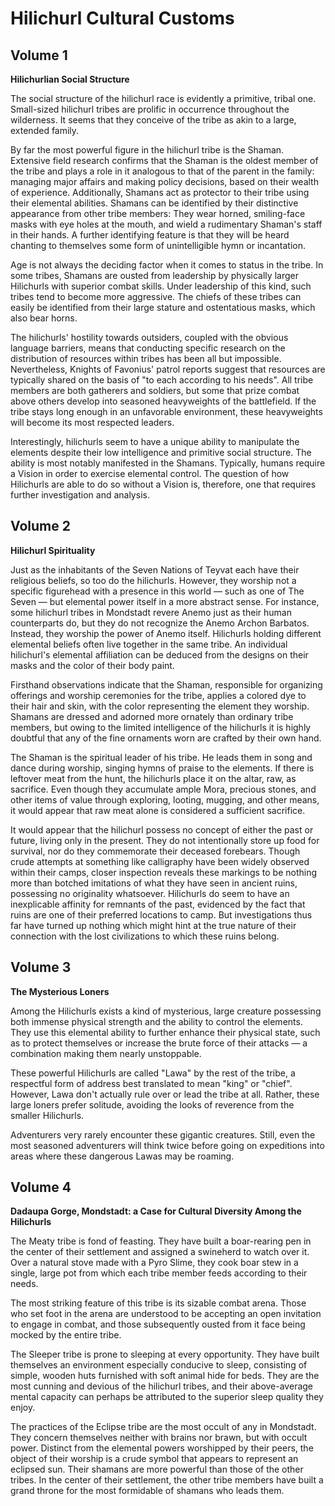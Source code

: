 # Hilichurl Cultural Customs

## Volume 1

**Hilichurlian Social Structure**

The social structure of the hilichurl race is evidently a primitive, tribal one. Small-sized hilichurl tribes are
prolific in occurrence throughout the wilderness. It seems that they conceive of the tribe as akin to a large, extended
family.

By far the most powerful figure in the hilichurl tribe is the Shaman. Extensive field research confirms that the Shaman
is the oldest member of the tribe and plays a role in it analogous to that of the parent in the family: managing major
affairs and making policy decisions, based on their wealth of experience. Additionally, Shamans act as protector to
their tribe using their elemental abilities. Shamans can be identified by their distinctive appearance from other tribe
members: They wear horned, smiling-face masks with eye holes at the mouth, and wield a rudimentary Shaman's staff in
their hands. A further identifying feature is that they will be heard chanting to themselves some form of unintelligible
hymn or incantation.

Age is not always the deciding factor when it comes to status in the tribe. In some tribes, Shamans are ousted from
leadership by physically larger Hilichurls with superior combat skills. Under leadership of this kind, such tribes tend
to become more aggressive. The chiefs of these tribes can easily be identified from their large stature and ostentatious
masks, which also bear horns.

The hilichurls' hostility towards outsiders, coupled with the obvious language barriers, means that conducting specific
research on the distribution of resources within tribes has been all but impossible. Nevertheless, Knights of Favonius'
patrol reports suggest that resources are typically shared on the basis of "to each according to his needs". All tribe
members are both gatherers and soldiers, but some that prize combat above others develop into seasoned heavyweights of
the battlefield. If the tribe stays long enough in an unfavorable environment, these heavyweights will become its most
respected leaders.

Interestingly, hilichurls seem to have a unique ability to manipulate the elements despite their low intelligence and
primitive social structure. The ability is most notably manifested in the Shamans. Typically, humans require a Vision in
order to exercise elemental control. The question of how Hilichurls are able to do so without a Vision is, therefore,
one that requires further investigation and analysis.

## Volume 2

**Hilichurl Spirituality**

Just as the inhabitants of the Seven Nations of Teyvat each have their religious beliefs, so too do the hilichurls.
However, they worship not a specific figurehead with a presence in this world — such as one of The Seven — but elemental
power itself in a more abstract sense. For instance, some hilichurl tribes in Mondstadt revere Anemo just as their human
counterparts do, but they do not recognize the Anemo Archon Barbatos. Instead, they worship the power of Anemo itself.
Hilichurls holding different elemental beliefs often live together in the same tribe. An individual hilichurl's
elemental affiliation can be deduced from the designs on their masks and the color of their body paint.

Firsthand observations indicate that the Shaman, responsible for organizing offerings and worship ceremonies for the
tribe, applies a colored dye to their hair and skin, with the color representing the element they worship. Shamans are
dressed and adorned more ornately than ordinary tribe members, but owing to the limited intelligence of the hilichurls
it is highly doubtful that any of the fine ornaments worn are crafted by their own hand.

The Shaman is the spiritual leader of his tribe. He leads them in song and dance during worship, singing hymns of praise
to the elements. If there is leftover meat from the hunt, the hilichurls place it on the altar, raw, as sacrifice. Even
though they accumulate ample Mora, precious stones, and other items of value through exploring, looting, mugging, and
other means, it would appear that raw meat alone is considered a sufficient sacrifice.

It would appear that the hilichurl possess no concept of either the past or future, living only in the present. They do
not intentionally store up food for survival, nor do they commemorate their deceased forebears. Though crude attempts at
something like calligraphy have been widely observed within their camps, closer inspection reveals these markings to be
nothing more than botched imitations of what they have seen in ancient ruins, possessing no originality whatsoever.
Hilichurls do seem to have an inexplicable affinity for remnants of the past, evidenced by the fact that ruins are one
of their preferred locations to camp. But investigations thus far have turned up nothing which might hint at the true
nature of their connection with the lost civilizations to which these ruins belong.

## Volume 3

**The Mysterious Loners**

Among the Hilichurls exists a kind of mysterious, large creature possessing both immense physical strength and the
ability to control the elements. They use this elemental ability to further enhance their physical state, such as to
protect themselves or increase the brute force of their attacks — a combination making them nearly unstoppable.

These powerful Hilichurls are called "Lawa" by the rest of the tribe, a respectful form of address best translated to
mean "king" or "chief". However, Lawa don't actually rule over or lead the tribe at all. Rather, these large loners
prefer solitude, avoiding the looks of reverence from the smaller Hilichurls.

Adventurers very rarely encounter these gigantic creatures. Still, even the most seasoned adventurers will think twice
before going on expeditions into areas where these dangerous Lawas may be roaming.

## Volume 4

**Dadaupa Gorge, Mondstadt: a Case for Cultural Diversity Among the Hilichurls**

The Meaty tribe is fond of feasting. They have built a boar-rearing pen in the center of their settlement and assigned a
swineherd to watch over it. Over a natural stove made with a Pyro Slime, they cook boar stew in a single, large pot from
which each tribe member feeds according to their needs.

The most striking feature of this tribe is its sizable combat arena. Those who set foot in the arena are understood to
be accepting an open invitation to engage in combat, and those subsequently ousted from it face being mocked by the
entire tribe.

The Sleeper tribe is prone to sleeping at every opportunity. They have built themselves an environment especially
conducive to sleep, consisting of simple, wooden huts furnished with soft animal hide for beds. They are the most
cunning and devious of the hilichurl tribes, and their above-average mental capacity can perhaps be attributed to the
superior sleep quality they enjoy.

The practices of the Eclipse tribe are the most occult of any in Mondstadt. They concern themselves neither with brains
nor brawn, but with occult power. Distinct from the elemental powers worshipped by their peers, the object of their
worship is a crude symbol that appears to represent an eclipsed sun. Their shamans are more powerful than those of the
other tribes. In the center of their settlement, the other tribe members have built a grand throne for the most
formidable of shamans who leads them.
